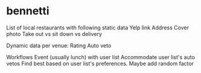 # bennetti

List of local restaurants with following static data
  Yelp link
  Address
  Cover photo
  Take out vs sit down vs delivery
  
Dynamic data per venue:
  Rating
  Auto veto
  
Workflows
  Event (usually lunch) with user list
  Accommodate user list's auto vetos
  Find best based on user list's preferences. Maybe add random factor
  
  
